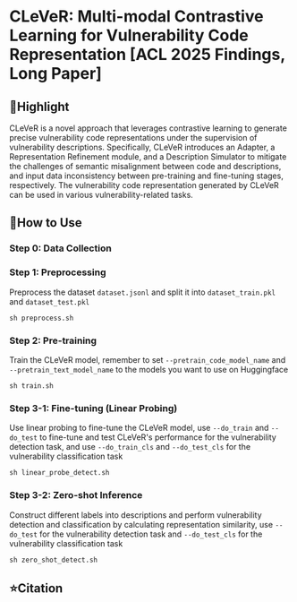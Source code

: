 # CLeVeR: Multi-modal Contrastive Learning for Vulnerability Code Representation [ACL 2025 Findings, Long Paper]
## :rocket:Highlight
CLeVeR is a novel approach that leverages contrastive learning to generate precise vulnerability code representations under the supervision of vulnerability descriptions. Specifically, CLeVeR introduces an Adapter, a Representation Refinement module, and a Description Simulator to mitigate the challenges of semantic misalignment between code and descriptions, and input data inconsistency between pre-training and fine-tuning stages, respectively. The vulnerability code representation generated by CLeVeR can be used in various vulnerability-related tasks.

## :memo:How to Use
### Step 0: Data Collection

### Step 1: Preprocessing
Preprocess the dataset ```dataset.jsonl``` and split it into ```dataset_train.pkl``` and ```dataset_test.pkl```
```
sh preprocess.sh
```
### Step 2: Pre-training
Train the CLeVeR model, remember to set ```--pretrain_code_model_name``` and ```--pretrain_text_model_name``` to the models you want to use on Huggingface
```
sh train.sh
```
### Step 3-1: Fine-tuning (Linear Probing)
Use linear probing to fine-tune the CLeVeR model, use ```--do_train``` and ```--do_test``` to fine-tune and test CLeVeR's performance for the vulnerability detection task, and use ```--do_train_cls``` and ```--do_test_cls``` for the vulnerability classification task
```
sh linear_probe_detect.sh
```
### Step 3-2: Zero-shot Inference
Construct different labels into descriptions and perform vulnerability detection and classification by calculating representation similarity,  use ```--do_test``` for the vulnerability detection task and ```--do_test_cls``` for the vulnerability classification task
```
sh zero_shot_detect.sh
```
## :star:Citation
